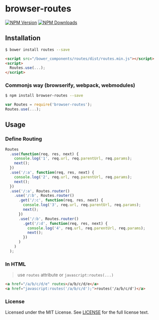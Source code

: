 # browser-routes

[![NPM Version][npm-image]][npm-url] [![NPM Downloads][downloads-image]][downloads-url]

[npm-image]: https://img.shields.io/npm/v/browser-routes.svg?style=flat
[npm-url]: https://npmjs.org/package/browser-routes
[downloads-image]: https://img.shields.io/npm/dm/browser-routes.svg?style=flat
[downloads-url]: https://npmjs.org/package/browser-routes

## Installation

```sh
$ bower install routes --save
```

```html
<script src="/bower_components/routes/dist/routes.min.js"></script>
<script>
  Routes.use(...);
</script>
```

### Commonjs way (browserify, webpack, webmodules)
```sh
$ npm install browser-routes --save
```

```javascript
var Routes = require('browser-routes');
Routes.use(...);
```


## Usage
### Define Routing
```javascript
Routes
  .use(function(req, res, next) {
    console.log('1', req.url, req.parentUrl, req.params);
    next();
  })
  .use('/:a', function(req, res, next) {
    console.log('2', req.url, req.parentUrl, req.params);
    next();
  })
  .use('/:a', Routes.router()
    .use('/:b', Routes.router()
      .get('/:c', function(req, res, next) {
        console.log('3', req.url, req.parentUrl, req.params);
        next();
      })
      .use('/:b', Routes.router()
        .get('/:d', function(req, res, next) {
          console.log('4', req.url, req.parentUrl, req.params);
          next();
        })
      )
    )
  );
```

### In HTML
> use `routes` attribute or `javascript:routes(...)`

```html
<a href="/a/b/c/d/e" routes>/a/b/c/d/e</a>
<a href="javascript:routes('/a/b/c/d');">routes('/a/b/c/d')</a>
```



### License
Licensed under the MIT License.
See [LICENSE](./LICENSE) for the full license text.
